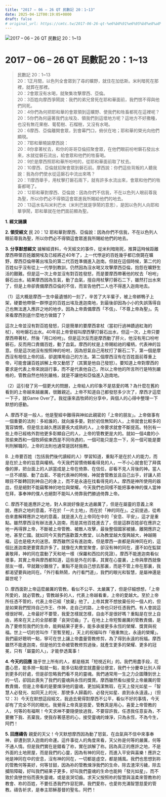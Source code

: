 ```yaml
---
title: "2017 – 06 – 26 QT 民數記 20：1~13"
date: 2025-04-12T00:19:05+0800
draft: false
# original_url: https://cmtc.tw/2017-06-26-qt-%e6%b0%91%e6%95%b8%e8%a8%98-20%ef%bc%9a113
---
```


![2017 – 06 – 26 QT 民數記 20：1\~13](/images/qt.jpg   "2017 – 06 – 26 QT 民數記 20：1\~13")

# 2017 – 06 – 26 QT 民數記 20：1\~13

> 民數記 20：1\~13  
> 20：1正月間，以色列全會眾到了尋的曠野，就住在加低斯。米利暗死在那裡，就葬在那裡。  
> 20：2會眾沒有水喝，就聚集攻擊摩西、亞倫。  
> 20：3百姓向摩西爭鬧說：我們的弟兄曾死在耶和華面前，我們恨不得與他們同死。  
> 20：4你們為何把耶和華的會眾領到這曠野、使我們和牲畜都死在這裡呢？  
> 20：5你們為何逼著我們出埃及、領我們到這壞地方呢？這地方不好撒種，也沒有無花果樹、葡萄樹、石榴樹，又沒有水喝。  
> 20：6摩西、亞倫離開會眾，到會幕門口，俯伏在地；耶和華的榮光向他們顯現。  
> 20：7耶和華曉諭摩西說：  
> 20：8你拿著杖去，和你的哥哥亞倫招聚會眾，在他們眼前吩咐磐石發出水來，水就從磐石流出，給會眾和他們的牲畜喝。  
> 20：9於是摩西照耶和華所吩咐的，從耶和華面前取了杖去。  
> 20：10摩西、亞倫就招聚會眾到磐石前。摩西說：你們這些背叛的人聽我說：我為你們使水從這磐石中流出來嗎？  
> 20：11摩西舉手，用杖擊打磐石兩下，就有許多水流出來，會眾和他們的牲畜都喝了。  
> 20：12耶和華對摩西、亞倫說：因為你們不信我，不在以色列人眼前尊我為聖，所以你們必不得領這會眾進我所賜給他們的地去。  
> 20：13這水名叫米利巴水（米利巴就是爭鬧的意思），是因以色列人向耶和華爭鬧，耶和華就在他們面前顯為聖。

**1. 經文誦讀**

**2. 領受經文**
民 20：12 耶和華對摩西、亞倫說：因為你們不信我，不在以色列人眼前尊我為聖，所以你們必不得領這會眾進我所賜給他們的地去。

**3. 分享默想經文**
據解經資料，今天經文的事件，從米利暗剛死，推算這時候距離摩西帶領百姓離開埃及已經將近40年了，上一代悖逆的百姓幾乎都已倒斃在曠野，摩西亞倫帶著出埃及的第二代百姓準備進入迦南。但就在這個時候，第二代的百姓似乎沒有從上一代學到教訓，仍然因為沒水喝又攻擊摩西亞倫，抱怨在曠野生活的艱難。但是這一次上帝並沒有對百姓發怒，而是要摩西帶著他的杖去「吩咐」磐石出水。結果摩西因為生氣，動了血氣，擅自用杖擊打磐石二下，雖然打出水來了，但是上帝卻責備摩西亞倫的不信，而宣告他們二人也不得進入迦南地去。

（1）這大概是摩西一生中最遺憾的一刻了，辛苦了大半輩子，被上帝綁鴨子上架，硬要他帶領一群悖逆的百姓出埃及進迦南地，到最後卻因為小小的失誤落得自己也無法進入應許之地的地步。因為上帝責備摩西「不信」、「不尊上帝為聖」。先來看摩西到底什麼地方做錯了？

這次上帝並沒有對百姓發怒，只是簡單的要摩西拿杖（當初行過神蹟過紅海的杖），吩咐磐石出水。40年前上帝曾經叫摩西擊打磐石出水，但這一次，上帝只要摩西帶著杖，然後「用口吩咐」。但是這次反而是摩西動了肝火，他沒有用口吩咐磐石，反而用口責備百姓，動了血氣。摩西的杖是上帝賜給祂的權柄，代表神的旨意。但是這次祂沒有按照神的吩咐，因為怒氣自己用杖打了磐石二下，第一個是摩西沒有相信上帝的話，卻選擇用自己的方法。第二個摩西沒有在百姓面前尊重上帝，可能會讓百姓誤解上帝又動怒了（其實是他自己發怒）。要知道上帝對摩西的要求是代表上帝來說話行事，而不是代表他自己，所以上帝他的所言所行是特別嚴格的，管教自然也特別嚴格，就是不讓他和亞倫進入迦南地。

（2）這引發了另一個更大的問題，上帝給人的印象不是慈愛的嗎？為什麼在舊約看到的上帝越來越嚴厲，很難親近。上帝不知道自己都發怒多少次了，摩西才這麼一下子，就Game Over了。我從康來昌牧師的分享中，與個人的心得中整理一下默想的感動。

A. 摩西不是一般人，他是聖經中難得與神如此親密的「上帝的朋友」。上帝做事有一個重要的法則：多給誰的，就向誰多要。對於初信無知的人，上帝就會比較多的寬容憐憫，但是信主越久應該要長大成熟的人，上帝要求就會不斷提高。特別有一些上帝已經格外對他更多彰顯自己的人，上帝的管教更是大的。就如一個4歲的小孩偷東西和一個牧師偷東西是不同待遇的，一個可能只是念一下，另一個可能是要判刑解職的，上帝的法則也通常是因材施教。

B. 上帝要百姓（包括我們後代讀經的人）學習知道，重點不是在於人的能力，而是在於上帝的旨意與權柄。今天我們習慣倚賴看得見的人，一不小心就會犯了拜偶像的罪，把台面上的人誤當成是上帝在倚靠、在信任，卻看不見人背後的神。當人一旦不順服、動了血氣、不能代表神的時候，神就會管教並且自己出手，好讓人把眼目不斷轉回到神自己的身上，而不是永遠在找看得見的人。摩西是神所使用的器皿，但是絕對不能竊奪神的地位與榮耀。今天我們也同樣不能把事奉神的僕人當神在拜，事奉神的僕人也絕對不能叫人倚靠我們勝過倚靠上帝。

C. 摩西不能進應許之地，對人來說好像是太過嚴厲了，但是在屬靈的意義上來說，應許之地的意義，不在於「一片土地」，而在於「神的同在」。之前提過，從希伯來書解釋應許之地的意義，就是進入在上帝同在中的「安息、平安」，這才是重點。雖然摩西沒有辦法進入迦南，而是其他百姓進去了，但是這群百姓卻在應許之地一再得罪上帝，不斷被上帝管教、被敵人攻擊，最後整個國家被擄，離開應許之地，甚至亡國。就如同今天我們喜歡蓋大教堂，以為教堂越大復興越大，神越賜福，這也是極大的迷思。摩西雖然沒有進迦南，但是摩西一直都是與神同在的，這個比進迦南更要寶貴許多了。就像在大教堂聚會，卻沒有神的同在，還不如在監獄裏敬拜，神的同在震動了天和地一樣（保羅和西拉的見證）。摩西不能進迦南看似壞事，其實上帝與摩西都知道，這些是外在的事，其實在心靈裏，上帝與摩西就像朋友一樣，早就難分難捨了。重點不是我自己想去那裏，而是不管上帝在那裏，我都渴望要與祂同在。「外行看熱鬧，內行看門道」，我們的眼光和智慧，是屬神還是屬世呢？

D. 摩西面對上帝這麼嚴厲的管教，看似不公平、太嚴厲了，但是仔細想想，「上帝所愛的，就必管教。」管教越多的人，代表上帝越看重，上帝的愛越大。至於上帝所任憑不管的，代表上帝已經「放棄」他了。上帝其實不想放棄任何一個人的，但是如果我們堅持自己作王、作神，走自己的路，上帝也只好任憑我們。有人會說這樣很好啊，上帝最好不要管，我愛怎樣就怎樣，自由不是很好嗎？重點是在世上自由，將來在天上的全部都要「哀哭切齒」了。在地上上帝短暫嚴厲的管教責備，是為了要修剪我們的生命，能夠結果子更多，能多承接更多永恆的榮耀、獎賞與祝福。世上一切的苦叫作「至暫至輕」，天上的祝福叫作「極重無比，永遠的榮耀」。我們最好聰明一點，寧可在世上讓上帝盡量管教修剪，為了得到永遠的祝福。摩西雖然不能進迦南，但是他的生命被管教修剪過後，就產生更多的榮耀、更多的冠冕，只有「屬靈的人」，才能參透萬事！

**4. 今天的回應**
幾乎世上所有的人，都是極其「短視近利」的。我們用盡手段，花盡心思，能多撈一點就一點，能多佔點便宜就盡量佔便宜，我們十分慶幸比別人得到更多的好處，但是卻忽略我們看不見的靈魂。我們通常用一生之力企圖賺到世上的一切，卻因此喪失了我們的靈魂與永恆的獎賞。摩西雖然看似接受上帝嚴厲的管教責備，但是上帝看的是要煉淨他的靈魂，更加純潔無瑕，在天上發光如星－「智慧人必發光、如同天上的光．那使多人歸義的、必發光如星、直到永永遠遠。」（但12：3）今天在默想這段經文，我過去覺得對摩西不公平，看似不好的事情，今天卻有了完全不同的眼光。我覺得上帝真是慈愛，管教真是用心，喜愛上帝管教的人，何等的有福啊！今天求神不要隨便放過我，不要容許我，任憑我任意妄為，不要撇下我、丟棄我，使我存著感恩的心，接受靈魂的煉淨，只為永恆，不為今生，阿們！

**5. 回應禱告**
親愛的天父！今天默想摩西因為動了怒氣、在血氣與不信中來事奉神，卻遭到禁入迦南的命運。這件事從人的角度來看，天父祢是何等的嚴厲，何等不通人情。但是我們實在是錯看了祢，實在誤解了祢。因為真正的應許之地，不是外面的土地房屋，而是我們的心靈，因為有神的同在，而進入平安與喜樂！應許之地是神同在中的安息，沒有神的同在，一切都是虛空，都是捕風。我們也思想到祢的管教何等美好，何等甘甜，因為祢的管教煉淨我們的生命，除去渣滓污穢，除去攔阻障礙，好叫我們結果子更多，好叫我們靈魂的生命也能夠「發光如星」，而不致於貪戀世俗而喪失靈魂，或是哀哭切齒。求天父按照祢的智慧與溫柔來管教祢的教會、祢的百姓，不要任憑我們作惡犯罪。我們愛祢，也愛祢充滿智慧慈愛的管教。禱告祈求，是奉主耶穌基督的聖名，阿們！
